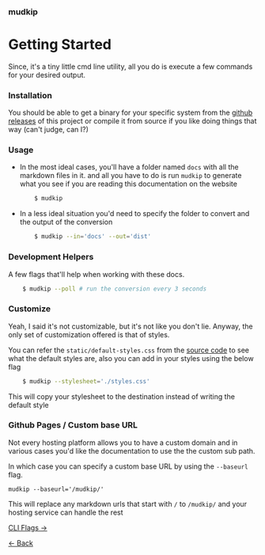 ### mudkip

# Getting Started

Since, it's a tiny little cmd line utility, all you do is execute a few commands
for your desired output.

### Installation

You should be able to get a binary for your specific system from the [github releases](https://github.com/barelyhuman/mudkip/releases) of this project or compile it from source if you like doing things that way (can't judge, can I?)

### Usage

- In the most ideal cases, you'll have a folder named `docs` with all the markdown files in it.
  and all you have to do is run `mudkip` to generate what you see if you are reading this documentation on the website
  ```sh
      $ mudkip
  ```
- In a less ideal situation you'd need to specify the folder to convert and the output of the conversion
  ```sh
      $ mudkip --in='docs' --out='dist'
  ```

### Development Helpers

A few flags that'll help when working with these docs.

```sh
    $ mudkip --poll # run the conversion every 3 seconds
```

### Customize

Yeah, I said it's not customizable, but it's not like you don't lie. Anyway, the only set of customization offered is that of styles.

You can refer the `static/default-styles.css` from the [source code](https://github.com/barelyhuman/mudkip) to see what the default styles are, also you can add in your styles using the below flag

```sh
    $ mudkip --stylesheet='./styles.css'
```

This will copy your stylesheet to the destination instead of writing the default style

### Github Pages / Custom base URL

Not every hosting platform allows you to have a custom domain and in various cases you'd like the documentation to use the the custom sub path. 

In which case you can specify a custom base URL by using the `--baseurl` flag. 

```
mudkip --baseurl='/mudkip/'
```

This will replace any markdown urls that start with `/` to `/mudkip/` and your hosting service can handle the rest


[CLI Flags &rarr;](/cli)

[&larr; Back](/)
